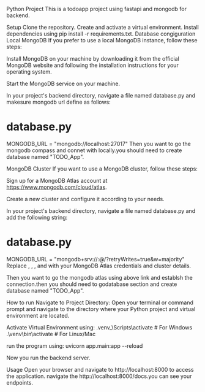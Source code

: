 Python Project
This is a todoapp project using fastapi and mongodb for backend.

Setup
Clone the repository.
Create and activate a virtual environment.
Install dependencies using pip install -r requirements.txt.
Database congiguration
Local MongoDB
If you prefer to use a local MongoDB instance, follow these steps:

Install MongoDB on your machine by downloading it from the official MongoDB website and following the installation instructions for your operating system.

Start the MongoDB service on your machine.

In your project's backend directory, navigate a file named database.py and makesure mongodb url define as follows:

# database.py

MONGODB_URL = "mongodb://localhost:27017"
Then you want to go the mongodb compass and connet with locally.you should need to create database named "TODO_App".

MongoDB Cluster
If you want to use a MongoDB cluster, follow these steps:

Sign up for a MongoDB Atlas account at https://www.mongodb.com/cloud/atlas.

Create a new cluster and configure it according to your needs.

In your project's backend directory, navigate a file named database.py and add the following string:

# database.py

MONGODB_URL = "mongodb+srv://<username>:<password>@<cluster-url>/<database-name>?retryWrites=true&w=majority"
Replace <username>, <password>, <cluster-url>, and <database-name> with your MongoDB Atlas credentials and cluster details.

Then you want to go the mongodb atlas using above link and establsh the connection.then you should need to godatabase section and create database named "TODO_App".

How to run
Navigate to Project Directory: Open your terminal or command prompt and navigate to the directory where your Python project and virtual environment are located.

Activate Virtual Environment using: .venv_\Scripts\activate #    For Windows .\venv\bin\activate # For Linux/Mac

run the program using: uvicorn app.main:app --reload

Now you run the backend server.

Usage
Open your browser and navigate to http://localhost:8000 to access the application.
navigate the http://localhost:8000/docs.you can see your endpoints.